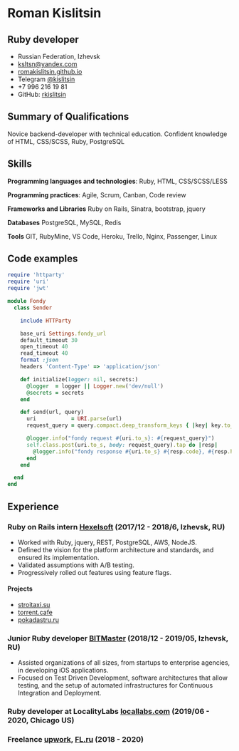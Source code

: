 # Roman Kislitsin
## Ruby developer
- Russian Federation, Izhevsk
- [ksltsn@yandex.com](mailto:ksltsn@yandex.com)
- [romakislitsin.github.io](https://romakislitsin.github.io)
- Telegram [@kislitsin](https://t.me/kislitsin)
- +7 996 216 19 81
- GitHub: [rkislitsin](https://github.com/rkislitsin)


## Summary of Qualifications

Novice backend-developer with technical education. Confident knowledge of HTML, CSS/SCSS, Ruby, PostgreSQL

## Skills

**Programming languages and technologies**: Ruby, HTML, CSS/SCSS/LESS

**Programming practices**: Agile, Scrum, Canban, Code review

**Frameworks and Libraries** Ruby on Rails, Sinatra, bootstrap, jquery

**Databases** PostgreSQL, MySQL, Redis

**Tools** GIT, RubyMine, VS Code, Heroku, Trello, Nginx, Passenger, Linux

## Code examples

```ruby
require 'httparty'
require 'uri'
require 'jwt'

module Fondy
  class Sender

    include HTTParty

    base_uri Settings.fondy_url
    default_timeout 30
    open_timeout 40
    read_timeout 40
    format :json
    headers 'Content-Type' => 'application/json'

    def initialize(logger: nil, secrets:)
      @logger  = logger || Logger.new('dev/null')
      @secrets = secrets
    end

    def send(url, query)
      uri           = URI.parse(url)
      request_query = query.compact.deep_transform_keys { |key| key.to_s.snakecase }.to_json.to_s

      @logger.info("fondy request #{uri.to_s}: #{request_query}")
      self.class.post(uri.to_s, body: request_query).tap do |resp|
        @logger.info("fondy response #{uri.to_s} #{resp.code}, #{resp.headers.to_h}, #{resp.body}")
      end
    end

  end
end
```

## Experience

### Ruby on Rails intern [Hexelsoft](http://www.hexelsoft.ru) (2017/12 - 2018/6, Izhevsk, RU)

- Worked with Ruby, jquery, REST, PostgreSQL, AWS, NodeJS.
- Defined the vision for the platform architecture and standards, and ensured its implementation.
- Validated assumptions with A/B testing.
- Progressively rolled out features using feature flags.

#### Projects

- [stroitaxi.su](http://stroitaxi.su)
- [torrent.cafe](https://torrent.cafe)
- [pokadastru.ru](http://pokadastru.ru)

### Junior Ruby developer [BITMaster](http://bitmaster.ru/) (2018/12 - 2019/05, Izhevsk, RU)

- Assisted organizations of all sizes, from startups to enterprise agencies, in developing iOS applications.
- Focused on Test Driven Development, software architectures that allow testing, and the setup of automated infrastructures for Continuous Integration and Deployment.

### Ruby developer at LocalityLabs [locallabs.com](https://locallabs.com) (2019/06 - 2020, Chicago US)

### Freelance [upwork](https://upwork.com), [FL.ru](https://fl.ru) (2018 - 2020)


